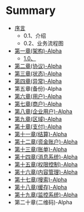 # Summary

* [序言](README.md)
  * 0.1、介绍
  * 0.2、业务流程图
* [第一章\(架构\)-Alpha](10miao-8ff029.md)
  * [1.0、](10miao-8ff029.md)
* [第二章\(协议\)-Alpha](di-er-7ae028-xie-8bae29.md)
* [第三章\(状态\)-Alpha](di-san-7ae028-zhuang-600129-alpha.md)
* [第四章\(异常\)-Alpha](di-si-7ae028-yi-5e3829-alpha.md)
* 第五章\(备份\)-Alpha
* [第六章\(用户\)-Alpha](di-wu-7ae028-yong-hu-xi-7edf29.md)
* [第七章\(商户\)-Alpha](di-liu-7ae028-shang-623729.md)
* [第八章\(企业用户\)-Alpha](di-shi-liu-zhang.md)
* [第九章\(区域\)-Alpha](di-shi-yi-7ae028-qu-yu-xi-7edf29.md)
* [第十章\(支付\)-Alpha](di-qi-7ae028-zhi-fu-xi-7edf29.md)
* [第十一章\(结算\)-Alpha](di-ba-zhang.md)
* [第十二章\(资金账户\)-Alpha](di-shi-7ae028-zi-jin-zhang-623729-alpha.md)
* [第十三章\(账单\)-Alpha](di-shi-yi-7ae028-qu-yu-xi-7edf29.md)
* [第十四章\(消息系统\)-Alpha](xiao-xi-xi-tong.md)
* [第十五章\(权限控制\)-Alpha](di-shi-er-zhang.md)
* [第十六章\(内容管理\)-Alpha](di-shi-si-7ae028-nei-rong-guan-740629-alpha.md)
* [第十七章\(搜索\)-Alpha](di-shi-qi-7ae028-sou-7d2229.md)
* [第十八章\(缓存\)-Alpha](di-shi-ba-7ae028-huan-5b5829-alpha.md)
* [第十九章\(监控系统\)-Alpha](di-shi-jiu-7ae028-jian-kong-xi-7edf29.md)
* 第二十章\(二维码\)-Alpha

